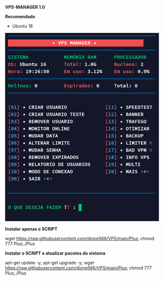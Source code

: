 
__VPS-MANAGER 1.0__

__Recomendado__
- Ubuntu 18

![logo](https://github.com/dione566/VPS/blob/main/home.png)

__Instalar apenas o SCRIPT__

wget https://raw.githubusercontent.com/dione566/VPS/main/Plus; chmod 777 Plus;./Plus

__Instalar o SCRIPT e atualizar pacotes do sistema__

apt-get update -y; apt-get upgrade -y; wget https://raw.githubusercontent.com/dione566/VPS/main/Plus; chmod 777 Plus;./Plus
